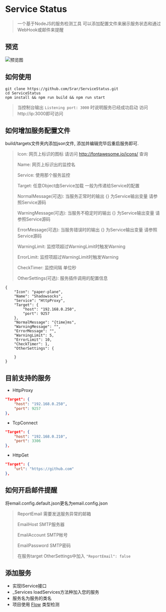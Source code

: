 



# Service Status

> 一个基于NodeJS的服务检测工具 可以添加配置文件来展示服务状态和通过WebHook或邮件来提醒


## 预览

![预览图](https://ooo.0o0.ooo/2016/09/24/57e6150506e19.png)


## 如何使用

``` shell
git clone https://github.com/Srar/ServiceStatus.git
cd ServiceStatus
npm install && npm run build && npm run start
```

> 当控制台输出 `Listening port: 3000` 时说明服务已经成功启动 访问http://ip:3000即可访问



## 如何增加服务配置文件

build/targets文件夹内添加json文件, 添加并编辑完毕后重启服务即可.

> Icon: 网页上标识的图标 请访问 http://fontawesome.io/icons/ 查询
>
> Name: 网页上标识出的监控名
>
> Service: 使用那个服务监控
>
> Target: 任意Object由Service加载 一般为传递给Service的配置
>
> NormalMessage(可选): 当服务正常时的输出 {} 为Service输出变量 请参照Service源码
>
> WarningMessage(可选): 当服务不稳定时的输出 {} 为Service输出变量 请参照Service源码
>
> ErrorMessage(可选): 当服务错误时的输出 {} 为Service输出变量 请参照Service源码
>
> WarningLimit: 监控项超过WarningLimit时触发Warning
>
> ErrorLimit: 监控项超过WarningLimit时触发Warning
>
> CheckTimer: 监控间隔 单位秒
>
>  OtherSettings(可选): 服务插件调用的配置信息

```jso
{
    "Icon": "paper-plane",
    "Name": "Shadowsocks",
    "Service": "HttpProxy",
    "Target": {
        "host": "192.168.0.250",
        "port": 9257
    },
    "NormalMessage": "{time}ms",
    "WarningMessage": "",
    "ErrorMessage": "",
    "WarningLimit": 5,
    "ErrorLimit": 10,
    "CheckTimer": 1,
    "OtherSettings": {
      
    }
}
```



## 目前支持的服务

* HttpProxy
```json
"Target": {
    "host": "192.168.0.250",
    "port": 9257
},
```

* TcpConnect 
```json
"Target": {
    "host": "192.168.0.210",
    "port": 3306
},
```

* HttpGet
```json
"Target": {
    "url": "https://github.com"
},
```

## 如何开启邮件提醒
将email.config.default.json更名为email.config.json
> ReportEmail 需要发送服务异常的邮箱
>
> EmailHost SMTP服务器
>
> EmailAccount SMTP帐号
>
> EmailPassword SMTP密码
>
> 在服务target OtherSettings中加入 ```"ReportEmail": false ```

## 添加服务

* 实现IService接口 
* _Services loadServices方法种加入您的服务
* 服务名为服务的类名
* 项目使用 [Flow](https://flowtype.org/) 类型检测 

